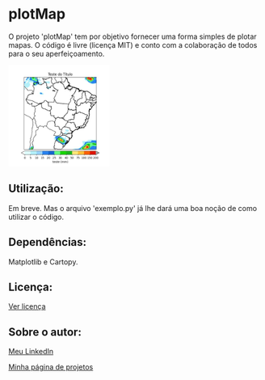 # plotMap
O projeto 'plotMap' tem por objetivo fornecer uma forma simples de plotar mapas.
O código é livre (licença MIT) e conto com a colaboração de todos para o seu aperfeiçoamento.

<img src="Teste1.jpg" width="200">

## Utilização:

Em breve. Mas o arquivo 'exemplo.py' já lhe dará uma boa noção de como utilizar o código.

## Dependências:

Matplotlib e Cartopy.

## Licença:

[Ver licença](LICENSE)


## Sobre o autor:

[Meu LinkedIn](http://www.linkedin.com/in/nelsonrossibittencourt)

[Minha página de projetos](http://www.nrbenergia.somee.com)


